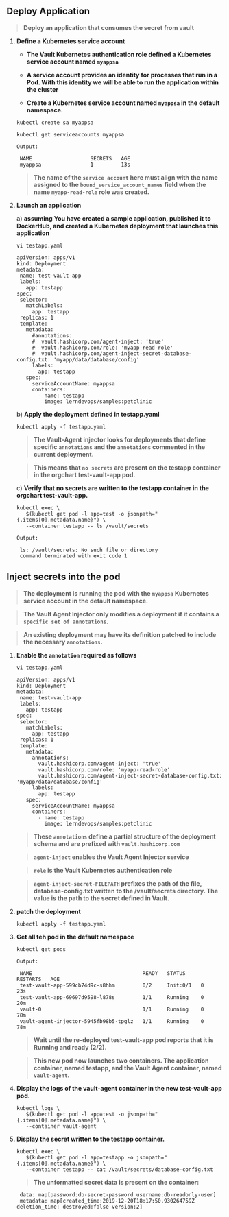 ## Deploy Application 

> **Deploy an application that consumes the secret from vault**

1) **Define a Kubernetes service account**

   * **The Vault Kubernetes authentication role defined a Kubernetes service account named `myappsa`**

   * **A service account provides an identity for processes that run in a Pod. With this identity we will be able to run the application within the cluster**

   * **Create a Kubernetes service account named `myappsa` in the default namespace.**

   ```
   kubectl create sa myappsa
   ```
   ```
   kubectl get serviceaccounts myappsa
   ```
   ```
   Output: 

    NAME                   SECRETS   AGE
    myappsa                1         13s
   ```

   > **The name of the `service account` here must align with the name assigned to the `bound_service_account_names` field when the name `myapp-read-role` role was created.**


2) **Launch an application**

   a) **assuming You have created a sample application, published it to DockerHub, and created a Kubernetes deployment that launches this application**
   ```
   vi testapp.yaml 

   apiVersion: apps/v1
   kind: Deployment
   metadata:
    name: test-vault-app
    labels:
      app: testapp
   spec:
    selector:
      matchLabels:
        app: testapp
    replicas: 1
    template:
      metadata:
        #annotations:
        #  vault.hashicorp.com/agent-inject: 'true'
        #  vault.hashicorp.com/role: 'myapp-read-role'
        #  vault.hashicorp.com/agent-inject-secret-database-config.txt: 'myapp/data/database/config'
        labels:
          app: testapp
      spec:
        serviceAccountName: myappsa
        containers:
          - name: testapp
            image: lerndevops/samples:petclinic
   ```
   b) **Apply the deployment defined in testapp.yaml**
    ```
    kubectl apply -f testapp.yaml 
    ``` 
    > **The Vault-Agent injector looks for deployments that define specific `annotations` and the `annotations` commented in the current deployment.** 
    
    > **This means that `no secrets` are present on the testapp container in the orgchart test-vault-app pod.**

   c) **Verify that no secrets are written to the testapp container in the orgchart test-vault-app.**
   ```
   kubectl exec \
      $(kubectl get pod -l app=test -o jsonpath="{.items[0].metadata.name}") \
      --container testapp -- ls /vault/secrets
   ```
   ```
   Output:

    ls: /vault/secrets: No such file or directory
    command terminated with exit code 1
   ```
## Inject secrets into the pod

> **The deployment is running the pod with the `myappsa` Kubernetes service account in the default namespace.**

> **The Vault Agent Injector only modifies a deployment if it contains a `specific set of annotations`.** 

> **An existing deployment may have its definition patched to include the necessary `annotations`.**

1) **Enable the `annotation` required as follows**
   ```
   vi testapp.yaml 

   apiVersion: apps/v1
   kind: Deployment
   metadata:
    name: test-vault-app
    labels:
      app: testapp
   spec:
    selector:
      matchLabels:
        app: testapp
    replicas: 1
    template:
      metadata:
        annotations:
          vault.hashicorp.com/agent-inject: 'true'
          vault.hashicorp.com/role: 'myapp-read-role'
          vault.hashicorp.com/agent-inject-secret-database-config.txt: 'myapp/data/database/config'
        labels:
          app: testapp
      spec:
        serviceAccountName: myappsa
        containers:
          - name: testapp
            image: lerndevops/samples:petclinic
   ```
   > **These `annotations` define a partial structure of the deployment schema and are prefixed with `vault.hashicorp.com`**

   > **`agent-inject` enables the Vault Agent Injector service**

   > **`role` is the Vault Kubernetes authentication role**

   > **`agent-inject-secret-FILEPATH` prefixes the path of the file, database-config.txt written to the /vault/secrets directory. The value is the path to the secret defined in Vault.**

2) **patch the deployment**
   ```
   kubectl apply -f testapp.yaml 
   ```
3) **Get all teh pod in the default namespace**
   ```
   kubectl get pods 
   ```
   ```
   Output: 

    NAME                                    READY   STATUS     RESTARTS   AGE
    test-vault-app-599cb74d9c-s8hhm         0/2     Init:0/1   0          23s
    test-vault-app-69697d9598-l878s         1/1     Running    0          20m
    vault-0                                 1/1     Running    0          78m
    vault-agent-injector-5945fb98b5-tpglz   1/1     Running    0          78m
   ```
   > **Wait until the re-deployed test-vault-app pod reports that it is Running and ready (2/2).**

   > **This new pod now launches two containers. The application container, named testapp, and the Vault Agent container, named `vault-agent`.**

4) **Display the logs of the vault-agent container in the new test-vault-app pod.**
   ```
   kubectl logs \
      $(kubectl get pod -l app=test -o jsonpath="{.items[0].metadata.name}") \
      --container vault-agent
   ```

5) **Display the secret written to the testapp container.**
   ```
   kubectl exec \
      $(kubectl get pod -l app=testapp -o jsonpath="{.items[0].metadata.name}") \
      --container testapp -- cat /vault/secrets/database-config.txt
   ```
   > **The unformatted secret data is present on the container:**
   ```
    data: map[password:db-secret-password username:db-readonly-user]
    metadata: map[created_time:2019-12-20T18:17:50.930264759Z deletion_time: destroyed:false version:2]
   ```